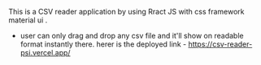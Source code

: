 This is a CSV reader application by using Rract JS with css framework material ui .
 - user can only drag and drop any csv file and it'll show on readable format instantly there.
herer is the deployed link - https://csv-reader-psi.vercel.app/
